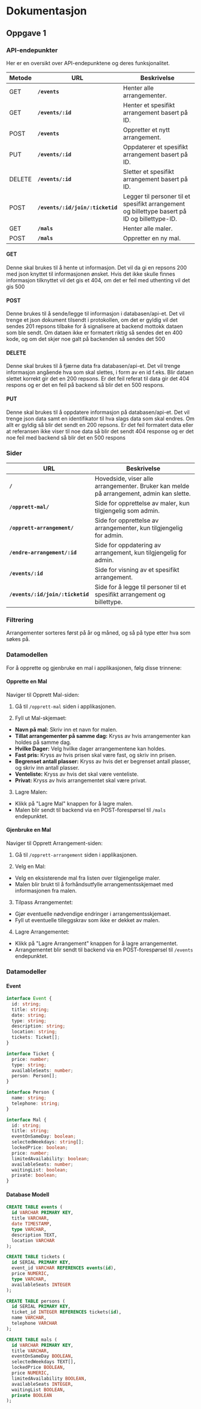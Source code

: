 # Dokumentasjon 
## Oppgave 1

### API-endepunkter
Her er en oversikt over API-endepunktene og deres funksjonalitet.

| Metode | URL                             | Beskrivelse                                                                                   |
|--------|---------------------------------|-----------------------------------------------------------------------------------------------|
| GET    | **`/events`**                   | Henter alle arrangementer.                                                                    |
| GET    | **`/events/:id`**               | Henter et spesifikt arrangement basert på ID.                                                 |
| POST   | **`/events`**                   | Oppretter et nytt arrangement.                                                                |
| PUT    | **`/events/:id`**               | Oppdaterer et spesifikt arrangement basert på ID.                                             |
| DELETE | **`/events/:id`**               | Sletter et spesifikt arrangement basert på ID.                                                |
| POST   | **`/events/:id/join/:ticketid`**| Legger til personer til et spesifikt arrangement og billettype basert på ID og billettype-ID. |
| GET    | **`/mals`**                     | Henter alle maler.                                                                            |
| POST   | **`/mals`**                     | Oppretter en ny mal.                                                                          |

#### GET 
Denne skal brukes til å hente ut informasjon. Det vil da gi en repsons 200 med json knyttet til informasjonen ønsket.
Hvis det ikke skulle finnes informasjon tilknyttet vil det gis et 404, om det er feil med uthenting vil det gis 500

#### POST 
Denne brukes til å sende/legge til informasjon i databasen/api-et. Det vil trenge et json dokument tilsendt i protokollen, om det er gyldig vil det sendes 201 repsons tilbake for å signalisere at backend mottokk dataen som ble sendt. Om dataen ikke er formatert riktig så sendes det en 400 kode, og om det skjer noe galt på backenden så sendes det 500

#### DELETE 
Denne skal brukes til å fjærne data fra databasen/api-et. Det vil trenge informasjon angående hva som skal slettes, i form av en id f.eks. Blir dataen slettet korrekt gir det en 200 repsons. Er det feil referat til data gir det 404 respons og er det en feil på backend så blir det en 500 respons.

#### PUT 
Denne skal brukes til å oppdatere informasjon på databasen/api-et. Det vil trenge json data samt en identifikator til hva slags data som skal endres. Om allt er gyldig så blir det sendt en 200 repsons. Er det feil formatert data eller at referansen ikke viser til noe data så blir det sendt 404 response og er det noe feil med backend så blir det en 500 respons

### Sider

| URL                             | Beskrivelse                                                                             |
|---------------------------------|-----------------------------------------------------------------------------------------|
| **`/`**                         | Hovedside, viser alle arrangementer. Bruker kan melde på arrangement, admin kan slette. |
| **`/opprett-mal/`**             | Side for opprettelse av maler, kun tilgjengelig som admin.                              |
| **`/opprett-arrangement/`**     | Side for opprettelse av arrangementer, kun tilgjengelig for admin.                      |
| **`/endre-arrangement/:id`**    | Side for oppdatering av arrangement, kun tilgjengelig for admin.                        |
| **`/events/:id`**               | Side for visning av et spesifikt arrangement.                                           |
| **`/events/:id/join/:ticketid`**| Side for å legge til personer til et spesifikt arrangement og billettype.               |


### Filtrering
Arrangementer sorteres først på år og måned, og så på type etter hva som søkes på.

### Datamodellen

For å opprette og gjenbruke en mal i applikasjonen, følg disse trinnene:

#### Opprette en Mal

Naviger til Opprett Mal-siden:

1. Gå til `/opprett-mal` siden i applikasjonen.

2. Fyll ut Mal-skjemaet:

- **Navn på mal:** Skriv inn et navn for malen.
- **Tillat arrangementer på samme dag:** Kryss av hvis arrangementer kan holdes på samme dag.
- **Hvilke Dager:** Velg hvilke dager arrangementene kan holdes.
- **Fast pris:** Kryss av hvis prisen skal være fast, og skriv inn prisen.
- **Begrenset antall plasser:** Kryss av hvis det er begrenset antall plasser, og skriv inn antall plasser.
- **Venteliste:** Kryss av hvis det skal være venteliste.
- **Privat:** Kryss av hvis arrangementet skal være privat.

3. Lagre Malen:

- Klikk på "Lagre Mal" knappen for å lagre malen.
- Malen blir sendt til backend via en POST-forespørsel til `/mals` endepunktet.

#### Gjenbruke en Mal

Naviger til Opprett Arrangement-siden:

1. Gå til `/opprett-arrangement` siden i applikasjonen.

2. Velg en Mal:

- Velg en eksisterende mal fra listen over tilgjengelige maler.
- Malen blir brukt til å forhåndsutfylle arrangementsskjemaet med informasjonen fra malen.

3. Tilpass Arrangementet:

- Gjør eventuelle nødvendige endringer i arrangementsskjemaet.
- Fyll ut eventuelle tilleggskrav som ikke er dekket av malen.

4. Lagre Arrangementet:

- Klikk på "Lagre Arrangement" knappen for å lagre arrangementet.
- Arrangementet blir sendt til backend via en POST-forespørsel til `/events` endepunktet.

### Datamodeller

#### Event
```typescript
interface Event {
  id: string;
  title: string;
  date: string;
  type: string;
  description: string;
  location: string;
  tickets: Ticket[];
}

interface Ticket {
  price: number;
  type: string;
  availableSeats: number;
  person: Person[];
}

interface Person {
  name: string;
  telephone: string;
}

interface Mal {
  id: string;
  title: string;
  eventOnSameDay: boolean;
  selectedWeekdays: string[];
  lockedPrice: boolean;
  price: number;
  limitedAvailability: boolean;
  availableSeats: number;
  waitingList: boolean;
  private: boolean;
}
```

#### Database Modell
```sql
CREATE TABLE events (
  id VARCHAR PRIMARY KEY,
  title VARCHAR,
  date TIMESTAMP,
  type VARCHAR,
  description TEXT,
  location VARCHAR
);

CREATE TABLE tickets (
  id SERIAL PRIMARY KEY,
  event_id VARCHAR REFERENCES events(id),
  price NUMERIC,
  type VARCHAR,
  availableSeats INTEGER
);

CREATE TABLE persons (
  id SERIAL PRIMARY KEY,
  ticket_id INTEGER REFERENCES tickets(id),
  name VARCHAR,
  telephone VARCHAR
);

CREATE TABLE mals (
  id VARCHAR PRIMARY KEY,
  title VARCHAR,
  eventOnSameDay BOOLEAN,
  selectedWeekdays TEXT[],
  lockedPrice BOOLEAN,
  price NUMERIC,
  limitedAvailability BOOLEAN,
  availableSeats INTEGER,
  waitingList BOOLEAN,
  private BOOLEAN
);
```